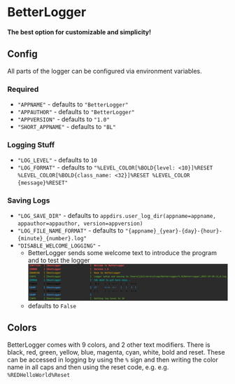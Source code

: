 # BetterLogger
#### The best option for customizable and simplicity!

## Config
All parts of the logger can be configured via environment variables.

### Required
* `"APPNAME"` - defaults to `"BetterLogger"`
* `"APPAUTHOR"` - defaults to `"BetterLogger"`
* `"APPVERSION"` - defaults to `"1.0"`
* `"SHORT_APPNAME"` - defaults to `"BL"`

### Logging Stuff
* `"LOG_LEVEL"` - defaults to `10`
* `"LOG_FORMAT"` - defaults to `"%LEVEL_COLOR[%BOLD{level: <10}]%RESET %LEVEL_COLOR[%BOLD{class_name: <32}]%RESET %LEVEL_COLOR {message}%RESET"`

### Saving Logs
* `"LOG_SAVE_DIR"` - defaults to `appdirs.user_log_dir(appname=appname, appauthor=appauthor, version=appversion)`
* `"LOG_FILE_NAME_FORMAT"` - defaults to `"{appname}_{year}-{day}-{hour}-{minute}_{number}.log"`
* `"DISABLE_WELCOME_LOGGING"` - 
  * BetterLogger sends some welcome text to introduce the program and to test the logger
    ![Weclome logging example](images/welcome_logging_example.png)
  * defaults to `False`


## Colors
BetterLogger comes with 9 colors, and 2 other text modifiers. There is black, red, green, yellow, blue, magenta, cyan, 
white, bold and reset. These can be accessed in logging by using the `%` sign and then writing the color name in all 
caps and then using the reset code, e.g. e.g. `%REDHelloWorld%Reset`
